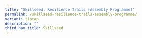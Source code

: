 ```yaml
---
title: "Skillseed: Resilience Trails (Assembly Programme)"
permalink: /skillseed-resilience-trails-assembly-programme/
variant: tiptap
description: ""
third_nav_title: Skillseed
---
```

